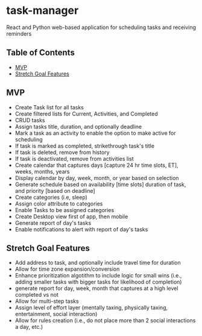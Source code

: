 # task-manager
React and Python web-based application for scheduling tasks and receiving reminders

## Table of Contents
- [MVP](#mvp)
- [Stretch Goal Features](#stretchgoalfeatures)

## MVP
- Create Task list for all tasks
- Create filtered lists for Current, Activities, and Completed
-  CRUD tasks
- Assign tasks title, duration, and optionally deadline
- Mark a task as an activity to enable the option to make active for scheduling
- If task is marked as completed, strikethrough task's title
- If task is deleted, remove from history
- If task is deactivated, remove from activities list
- Create calendar that captures days [capture 24 hr time slots, ET], weeks, months, years
- Display calendar by day, week, month, or year based on selection
- Generate schedule based on availability [time slots] duration of task, and priority [based on deadline]
- Create categories (i.e, sleep)
- Assign color attribute to categories
- Enable Tasks to be assigned categories
- Create Desktop view first of app, then mobile
- Generate report of day's tasks
- Enable notifications to alert with report of day's tasks

  
## Stretch Goal Features
- Add address to task, and optionally include travel time for duration
- Allow for time zone expansion/conversion
- Enhance prioritization algotithm to include logic for small wins (i.e., adding smaller tasks with bigger tasks for likelihood of completion)
- generate report for day, week, month that captures at a high level completed vs not   
- Allow for multi-step tasks
- Assign level of effort layer (mentally taxing, physically taxing, entertainment, social interaction)
- Allow for rules creation (i.e., do not place more than 2 social interactions a day, etc.)

